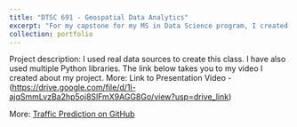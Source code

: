 ```yaml
---
title: "DTSC 691 - Geospatial Data Analytics"
excerpt: "For my capstone for my MS in Data Science program, I created a Geospatial Data Analytics course using Python libraries"
collection: portfolio
---
```


Project description: I used real data sources to create this class. I have also used multiple Python libraries. The link below takes you to my video I created about my project. 
More: Link to Presentation Video - (https://drive.google.com/file/d/1l-ajqSmmLvzBa2hp5oj8SlFmX9AGG8Go/view?usp=drive_link)


More: [Traffic Prediction on GitHub](https://github.com/maggiewolff/graduate-studies/tree/main/Traffic-Prediction)

